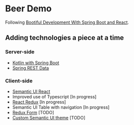 # Beer Demo

Following [Bootiful Development With Spring Boot and React](https://dzone.com/articles/bootiful-development-with-spring-boot-and-react).

## Adding technologies a piece at a time

### Server-side

- [Kotlin with Spring Boot](https://kotlinlang.org/docs/tutorials/spring-boot-restful.html)
- [Spring REST Data](https://projects.spring.io/spring-data-rest/)

### Client-side

- [Semantic UI React](https://react.semantic-ui.com/introduction)
- Improved use of Typescript \[In progress\]
- [React Redux](https://redux.js.org/basics/usage-with-react) \[In progress\]
- Semantic UI Table with navigation \[In progress\]
- [Redux Form](https://redux-form.com) \[TODO\]
- [Custom Semantic UI theme](https://semantic-ui.com/usage/theming.html) \[TODO\]

